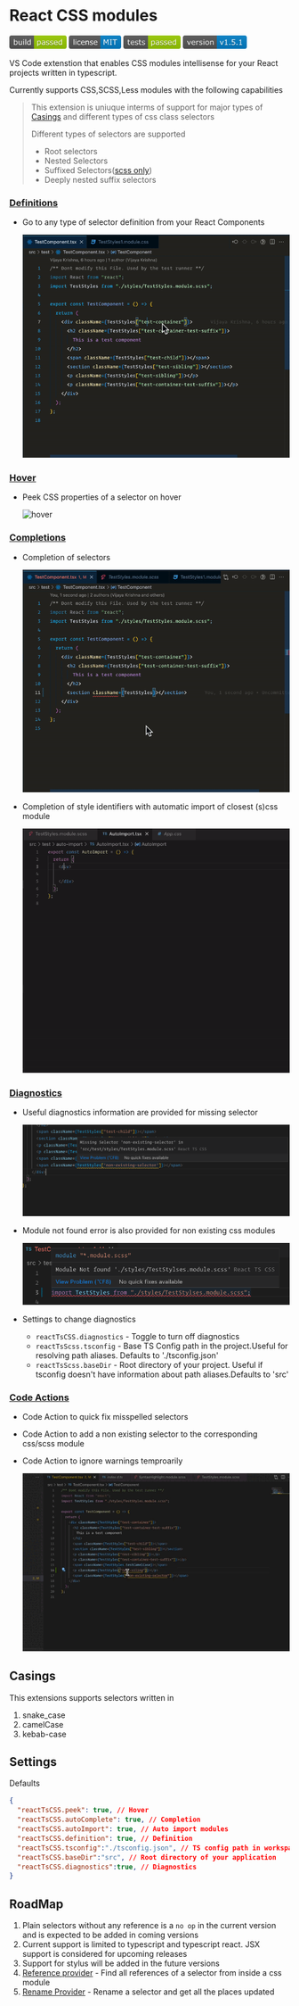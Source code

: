 # React CSS modules

<img height="24"  src="images/build.png" /> <img src="images/license.png" height="24" /> <img src="images/tests.png" height="24" />
<img height="24" src="images/version.png" />

VS Code extenstion that enables CSS modules intellisense for your React projects written in typescript.

Currently supports CSS,SCSS,Less modules with the following capabilities

> This extension is uniuque interms of support for major types of [Casings](#casings) and different types of css class selectors
> 
> Different types of selectors are supported
> - Root selectors
> - Nested Selectors
> - Suffixed Selectors([scss only](https://sass-lang.com/documentation/style-rules/parent-selector#adding-suffixes))
> - Deeply nested suffix selectors
### [Definitions](https://code.visualstudio.com/api/references/vscode-api#DefinitionProvider)
- Go to any type of selector definition from your React Components
  
  <img src='./assets/definitions.gif' alt="definitions" />

### [Hover](https://code.visualstudio.com/api/references/vscode-api#HoverProvider)
  - Peek CSS properties of a selector on hover
  
    <img src='./assets/hover.gif' alt="hover" />

### [Completions](https://code.visualstudio.com/api/references/vscode-api#HoverProvider)

  - Completion of selectors 
    
    <img src='./assets/autocomplete.gif' alt="completions" />

  - Completion of style identifiers with automatic import of closest (s)css module
  
    <img src='./assets/auto-import.gif' alt="auto-import-on-completions" />

### [Diagnostics](https://microsoft.github.io/language-server-protocol/specifications/lsp/3.17/specification/#diagnostic)
  - Useful diagnostics information are provided for missing selector
  
    <img src="./assets/missing-selector.png" alt="missing-selector-warning" />
  - Module not found error is also provided for non existing css modules
  
    <img src="./assets/missing-module.png" alt="missing-module" />
  
  - Settings to change diagnostics
    - `reactTsCSS.diagnostics` - Toggle to turn off diagnostics
    - `reactTsScss.tsconfig` - Base TS Config path in the project.Useful for resolving path aliases. Defaults to './tsconfig.json'
    - `reactTsScss.baseDir` - Root directory of your project. Useful if tsconfig doesn't have information about path aliases.Defaults to 'src'

### [Code Actions](https://code.visualstudio.com/docs/editor/refactoring#_code-actions-quick-fixes-and-refactorings)
 - Code Action to quick fix misspelled selectors
 - Code Action to add a non existing selector to the corresponding css/scss module
 - Code Action to ignore warnings temproarily
   
   <img src="./assets/code-actions.gif" alt="code-actions" />

## Casings 
This extensions supports selectors written in 
1. snake_case
2. camelCase 
3. kebab-case

## Settings

Defaults

```json
{
  "reactTsCSS.peek": true, // Hover
  "reactTsCSS.autoComplete": true, // Completion
  "reactTsCSS.autoImport": true, // Auto import modules
  "reactTsCSS.definition": true, // Definition
  "reactTsCSS.tsconfig":"./tsconfig.json", // TS config path in workspace
  "reactTsCSS.baseDir":"src", // Root directory of your application
  "reactTsCSS.diagnostics":true, // Diagnostics
}
```

## RoadMap

1. Plain selectors without any reference is a `no op` in the current version and is expected to be added in coming versions
2. Current support is limited to typescript and typescript react. JSX support is considered for upcoming releases
3. Support for stylus will be added in the future versions
4. [Reference provider](https://code.visualstudio.com/api/references/vscode-api#ReferenceProvider) - Find all references of a selector from inside a css module
5. [Rename Provider](https://code.visualstudio.com/api/references/vscode-api#RenameProvider) - Rename a selector and get all the places updated
